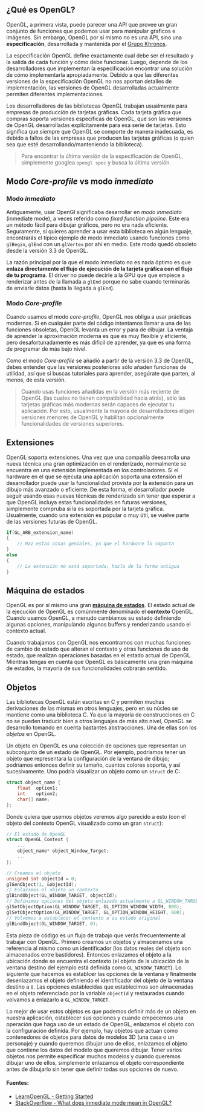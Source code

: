 ## ¿Qué es OpenGL?

OpenGL, a primera vista, puede parecer una API que provee un gran conjunto de funciones que podemos usar para manipular gŕaficos e imágenes. Sin embargo, OpenGL por sí mismo no es una API, sino una **especificación**, desarrollada y mantenida por el [Grupo Khronos](https://www.khronos.org/).

La especificación OpenGL define exactamente cual debe ser el resultado y la salida de cada función y cómo debe funcionar. Luego, depende de los desarrolladores que implementan la especificación encontrar una solución de cómo implementarla apropiadamente. Debido a que las diferentes versiones de la especificación OpenGL no nos aportan detalles de implementación, las versiones de OpenGL desarrolladas actualmente permiten diferentes implementaciones.

Los desarrolladores de las bibliotecas OpenGL trabajan usualmente para empresas de producción de tarjetas gráficas. Cada tarjeta gráfica que compras soporta versiones específicas de OpenGL, que son las versiones de OpenGL desarrolladas explícitamente para esa serie de tarjetas. Esto significa que siempre que OpenGL se comporte de manera inadecuada, es debido a fallos de las empresas que producen las tarjetas gráficas (o quien sea que esté desarrollando/manteniendo la biblioteca).

> Para encontrar la última versión de la especificación de OpenGL, simplemente googlea `opengl spec` y busca la última versión.

## Modo *Core-profile* vs modo *inmediato*

### Modo *inmediato*
Antiguamente, usar OpenGl significaba desarrollar en *modo inmediato* (inmediate mode), a veces referido como *fixed function pipeline*. Este era un método fácil para dibujar gráficos, pero no era nada eficiente. Seguramente, si quieres aprender a usar esta biblioteca en algún lenguaje, encontrarás el típico ejemplo de modo inmediato usando funciones como `glBegin`, `glEnd` con un `glVertex` por ahí en medio. Este modo quedó obsoleto desde la versión 3.3 de OpenGL. 

La razón principal por la que el modo inmediato no es nada óptimo es que **enlaza directamente el flujo de ejecución de la tarjeta gráfica con el flujo de tu programa**. El driver no puede decirle a la GPU que que empiece a renderizar antes de la llamada a `glEnd` porque no sabe cuando terminarás de enviarle datos (hasta la llegada a `glEnd`).

### Modo *Core-profile*
Cuando usamos el modo *core-profile*, OpenGL nos obliga a usar prácticas modernas. Si en cualquier parte del código intentamos llamar a una de las funciones obsoletas, OpenGL levanta un error y para de dibujar. La ventaja de aprender la aproximación moderna es que es muy flexible y eficiente, pero desafortunadamente es más dificil de aprender, ya que es una forma de programar de más bajo nivel.

Como el modo *Core-profile* se añadió a partir de la versión 3.3 de OpenGL, debes entender que las versiones posteriores sólo añaden funciones de utilidad, así que si buscas tutoriales para aprender, asegúrate que parten, al menos, de esta versión.

> Cuando usas funciones añadidas en la versión más reciente de OpenGL (las cuales no tienen compatibilidad hacia atrás), sólo las tarjetas gráficas más modernas serán capaces de ejecutar tu aplicación. Por esto, usualmente la mayoría de desarrolladores eligen versiones menores de OpenGL y habilitan opcionalmente funcionalidades de versiones superiores.

## Extensiones
OpenGL soporta extensiones. Una vez que una compañía deesarrolla una nueva técnica una gran optimización en el renderizado, normalmente se encuentra en una extensión implementada en los controladores. Si el hardware en el que se ejecuta una aplicación soporta una extensión el desarrollador puede usar la funcionalidad provista por la extensión para un dibujo más avanzado o eficiente. De esta forma, el desarrollador puede seguir usando esas nuevas técnicas de renderizado sin tener que esperar a que OpenGL incluya estas funcionalidades en futuras versiones, simplemente compruba si la es soportada por la tarjeta gráfica. Usualmente, cuando una extensión es popular o muy útil, se vuelve parte de las versiones futuras de OpenGL.

```c
if(GL_ARB_extension_name)
{
    // Haz estas cosas geniales, ya que el hardware lo soporta
}
else
{
    // La extensión no está soportada, hazlo de la forma antigua
}
```

## Máquina de estados
OpenGL es por sí mismo una gran [**máquina de estados**](https://es.wikipedia.org/wiki/M%C3%A1quina_de_estados). El estado actual de la ejecución de OpenGL es comúnmente denominado el **contexto** OpenGL. Cuando usamos OpenGL, a menudo cambiamos su estado definiendo algunas opciones, manipulando algunos buffers y renderizando usando el contexto actual.

Cuando trabajamos con OpenGL nos encontramos con muchas funciones de cambio de estado que alteran el contexto y otras funciones de uso de estado, que realizan operaciones basadas en el estado actual de OpenGL. Mientras tengas en cuenta que OpenGL es básicamente una gran máquina de estados, la mayoría de sus funcionalidades cobrarán sentido.

## Objetos
Las bibliotecas OpenGL están escritas en C y permiten muchas derivaciones de las mismas en otros lenguajes, pero en su núcleo se mantiene como una biblioteca C. Ya que la mayoría de construcciones en C no se pueden traducir bien a otros lenguajes de más alto nivel, OpenGL se desarrolló tomando en cuenta bastantes abstracciones. Una de ellas son los *objetos* en OpenGL.

Un objeto en OpenGL es una colección de opciones que representan un subconjunto de un estado de OpenGL. Por ejemplo, podríamos tener un objeto que representara la configuración de la ventana de dibujo; podríamos entonces definir su tamaño, cuantos colores soporta, y así sucesivamente. Uno podría visualizar un objeto como un `struct` de C:

```c
struct object_name {
    float  option1;
    int    option2;
    char[] name;
};
```

Donde quiera que usemos objetos veremos algo parecido a esto (con el objeto del contexto OpenGL visualizado como un gran `struct`):

```c
// El estado de OpenGL
struct OpenGL_Context {
  	...
  	object_name* object_Window_Target;
  	...  	
};

```

```c
// Creamos el objeto
unsigned int objectId = 0;
glGenObject(1, &objectId);
// Enlazamos el objeto un contexto
glBindObject(GL_WINDOW_TARGET, objectId);
// Definimos opciones del objeto enlazado actualmente a GL_WINDOW_TARGET
glSetObjectOption(GL_WINDOW_TARGET, GL_OPTION_WINDOW_WIDTH, 800);
glSetObjectOption(GL_WINDOW_TARGET, GL_OPTION_WINDOW_HEIGHT, 600);
// Volvemos a establecer el contexto a su estado original
glBindObject(GL_WINDOW_TARGET, 0);

```

Esta pieza de código es un flujo de trabajo que verás frecuentemente al trabajar con OpenGL. Primero creamos un objetos y almacenamos una referencia al mismo como un identificador (los datos reales del objeto son almacenados entre bastidores). Entonces enlazamos el objeto a la ubicación donde se encuentra el contexto (el objeto de la ubicación de la ventana destino del ejemplo está definida como `GL_WINDOW_TARGET`). Lo siguiente que hacemos es establcer las opciones de la ventana y finalmente desenlazamos el objeto definiendo el identificador del objeto de la ventana destino a `0`. Las opciones establecidas que establecimos son almacenadas en el objeto referenciado por la variable `objectId` y restauradas cuando volvamos a enlazarlo a `GL_WINDOW_TARGET`.

Lo mejor de usar estos objetos es que podemos definir más de un objeto en nuestra aplicación, establecer sus opciones y cuando empecemos una operación que haga uso de un estado de OpenGL, enlazamos el objeto con la configuración definida. Por ejemplo, hay objetos que actuan como contenedores de objetos para datos de modelos 3D (una casa o un personaje) y cuando queremos dibujar uno de ellos, enlazamos el objeto que contiene los datos del modelo que queremos dibujar. Tener varios objetos nos permite especificar muchos modelos y cuando queremos dibujar uno de ellos, simplemente enlazamos el objeto correspondiente antes de dibujarlo sin tener que definir todas sus opciones de nuevo.

#### Fuentes:
- [LearnOpenGL - Getting Started](https://learnopengl.com/Getting-started/OpenGL)
- [StackOverflow - What does inmediate mode mean in OpenGL?](https://stackoverflow.com/questions/6733934/what-does-immediate-mode-mean-in-opengl)
